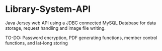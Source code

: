 # Library-System-API
Java Jersey web API using a JDBC connected MySQL Database for data storage, request handling and image file writing.

TO-DO: Password encryption, 
PDF generating functions,
member control functions,
and lat-long storing
